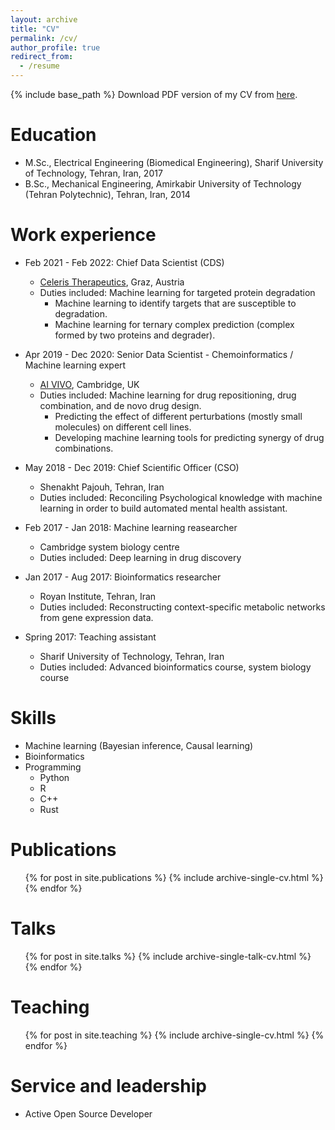 ```yaml
---
layout: archive
title: "CV"
permalink: /cv/
author_profile: true
redirect_from:
  - /resume
---
```


{% include base_path %}
Download PDF version of my CV from [here](https://hfooladi.github.io//files/CV_Hosein_Fooladi.pdf).

Education
======
* M.Sc., Electrical Engineering (Biomedical Engineering), Sharif University of Technology, Tehran, Iran, 2017
* B.Sc., Mechanical Engineering, Amirkabir University of Technology (Tehran Polytechnic), Tehran, Iran, 2014

Work experience
======
* Feb 2021 - Feb 2022: Chief Data Scientist (CDS)
  * [Celeris Therapeutics](https://celeristx.com/), Graz, Austria
  * Duties included: Machine learning for targeted protein degradation
    * Machine learning to identify targets that are susceptible to degradation.
    * Machine learning for ternary complex prediction (complex formed by two proteins and degrader).
 
* Apr 2019 - Dec 2020: Senior Data Scientist - Chemoinformatics / Machine learning expert
  * [AI VIVO](http://www.aivivo.co/), Cambridge, UK
  * Duties included: Machine learning for drug repositioning, drug combination, and de novo drug design.
    * Predicting the effect of different perturbations (mostly small molecules) on different cell lines. 
    * Developing machine learning tools for predicting synergy of drug combinations.
  
* May 2018 - Dec 2019: Chief Scientific Officer (CSO)
  * Shenakht Pajouh, Tehran, Iran
  * Duties included: Reconciling Psychological knowledge with machine learning in order to build automated mental health assistant.
  
* Feb 2017 - Jan 2018: Machine learning reasearcher
  * Cambridge system biology centre
  * Duties included: Deep learning in drug discovery
  
* Jan 2017 - Aug 2017: Bioinformatics researcher
  * Royan Institute, Tehran, Iran
  * Duties included: Reconstructing context-specific metabolic networks from gene expression data.
  
* Spring 2017: Teaching assistant
  * Sharif University of Technology, Tehran, Iran
  * Duties included: Advanced bioinformatics course, system biology course
  
Skills
======
* Machine learning (Bayesian inference, Causal learning)
* Bioinformatics
* Programming
  * Python 
  * R
  * C++
  * Rust


Publications
======
  <ul>{% for post in site.publications %}
    {% include archive-single-cv.html %}
  {% endfor %}</ul>
  
Talks
======
  <ul>{% for post in site.talks %}
    {% include archive-single-talk-cv.html %}
  {% endfor %}</ul>
  
Teaching
======
  <ul>{% for post in site.teaching %}
    {% include archive-single-cv.html %}
  {% endfor %}</ul>
  
Service and leadership
======
* Active Open Source Developer
